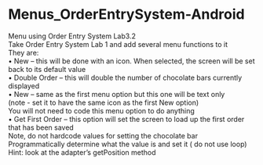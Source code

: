 # Menus_OrderEntrySystem-Android
Menu using Order Entry System Lab3.2 <br>
Take Order Entry System Lab 1 and add several menu functions to it <br>
They are: <br>
• New – this will be done with an icon. When selected, the screen will be set back to its default value <br>
• Double Order – this will double the number of chocolate bars currently displayed <br>
• New – same as the first menu option but this one will be text only <br>
(note - set it to have the same icon as the first New option) <br>
You will not need to code this menu option to do anything <br>
• Get First Order – this option will set the screen to load up the first order that has been saved <br>
Note, do not hardcode values for setting the chocolate bar  <br>
Programmatically determine what the value is and set it ( do not use loop) <br>
Hint: look at the adapter’s getPosition method <br>
